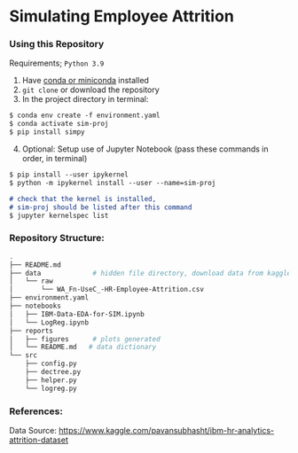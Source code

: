 # Simulating Employee Attrition

### Using this Repository

Requirements; `Python 3.9`

1. Have [conda or miniconda](https://conda.io/projects/conda/en/latest/user-guide/install/index.html) installed
2. `git clone` or download the repository
3. In the project directory in terminal:

```markdown
$ conda env create -f environment.yaml
$ conda activate sim-proj
$ pip install simpy
```

4. Optional: Setup use of Jupyter Notebook
   (pass these commands in order, in terminal)

```markdown
$ pip install --user ipykernel
$ python -m ipykernel install --user --name=sim-proj

# check that the kernel is installed, 
# sim-proj should be listed after this command
$ jupyter kernelspec list
```

### Repository Structure:

```sh
.
├── README.md
├── data             # hidden file directory, download data from kaggle
│   └── raw
│       └── WA_Fn-UseC_-HR-Employee-Attrition.csv
├── environment.yaml
├── notebooks
│   ├── IBM-Data-EDA-for-SIM.ipynb
│   └── LogReg.ipynb
├── reports
│   ├── figures      # plots generated
│   └── README.md   # data dictionary
└── src
    ├── config.py
    ├── dectree.py
    ├── helper.py
    └── logreg.py
```

### References:

Data Source: https://www.kaggle.com/pavansubhasht/ibm-hr-analytics-attrition-dataset

